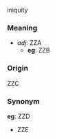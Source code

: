 iniquity
### Meaning
+ _adj_: ZZA
    + __eg__: ZZB

### Origin

ZZC

### Synonym

__eg__: ZZD

+ ZZE


